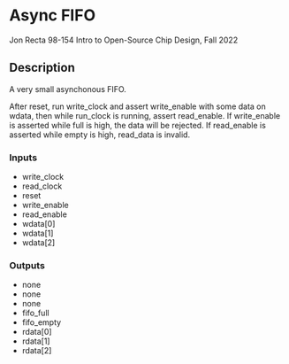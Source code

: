 # Async FIFO

Jon Recta
98-154 Intro to Open-Source Chip Design, Fall 2022

## Description

A very small asynchonous FIFO.

After reset, run write_clock and assert write_enable with some data on wdata, then while run_clock is running, assert read_enable. If write_enable is asserted while full is high, the data will be rejected. If read_enable is asserted while empty is high, read_data is invalid.

### Inputs

- write_clock
- read_clock
- reset
- write_enable
- read_enable
- wdata[0]
- wdata[1]
- wdata[2]

### Outputs

- none
- none
- none
- fifo_full
- fifo_empty
- rdata[0]
- rdata[1]
- rdata[2]
